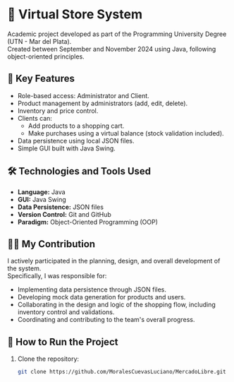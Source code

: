 # 🛒 Virtual Store System

Academic project developed as part of the Programming University Degree (UTN - Mar del Plata).  
Created between September and November 2024 using Java, following object-oriented principles.

## 🧩 Key Features

- Role-based access: Administrator and Client.
- Product management by administrators (add, edit, delete).
- Inventory and price control.
- Clients can:
  - Add products to a shopping cart.
  - Make purchases using a virtual balance (stock validation included).
- Data persistence using local JSON files.
- Simple GUI built with Java Swing.

## 🛠 Technologies and Tools Used

- **Language:** Java  
- **GUI:** Java Swing  
- **Data Persistence:** JSON files  
- **Version Control:** Git and GitHub  
- **Paradigm:** Object-Oriented Programming (OOP)

## 👨‍💻 My Contribution

I actively participated in the planning, design, and overall development of the system.  
Specifically, I was responsible for:

- Implementing data persistence through JSON files.
- Developing mock data generation for products and users.
- Collaborating in the design and logic of the shopping flow, including inventory control and validations.
- Coordinating and contributing to the team's overall progress.

## 🚀 How to Run the Project

1. Clone the repository:
   ```bash
   git clone https://github.com/MoralesCuevasLuciano/MercadoLibre.git
